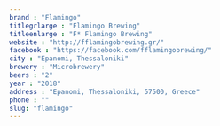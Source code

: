 ```yaml
---
brand : "Flamingo"
titlegrlarge : "Flamingo Brewing"
titleenlarge : "F* Flamingo Brewing"
website : "http://fflamingobrewing.gr/"
facebook : "https://facebook.com/fflamingobrewing/"
city : "Epanomi, Thessaloniki"
brewery : "Microbrewery"
beers : "2"
year : "2018"
address : "Epanomi, Thessaloniki, 57500, Greece"
phone : ""
slug: "flamingo"
---
```

